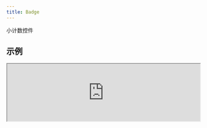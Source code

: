 ```yaml
---
title: Badge
---
```

小计数控件

## 示例

<div><iframe style="width: 100%; margin: 0;" src="http://ui-demos.blankapp.org/badge-example" scrolling="no" /></div>

```jsx
<Badge text="99+" />
```

## 类型

### 点

<div><iframe style="width: 100%; margin: 0;" src="http://ui-demos.blankapp.org/badge-types-dot" scrolling="no" /></div>

```jsx
<Badge type="dot" />
```

### 文本

<div><iframe style="width: 100%; margin: 0;" src="http://ui-demos.blankapp.org/badge-types-text" scrolling="no" /></div>

```jsx
<Badge type="text" text="99+" />
```

## API

### 属性

名称 | 描述 | 类型 | 可选值 | 默认值
--- | --- | --- | --- | ---
`children` | - | string, element | - | -
`type` | 徽章的类型 | enum | `dot`, `text` | `dot`
`text` | 显示的文本 | string | - | 空字符串 ('')
